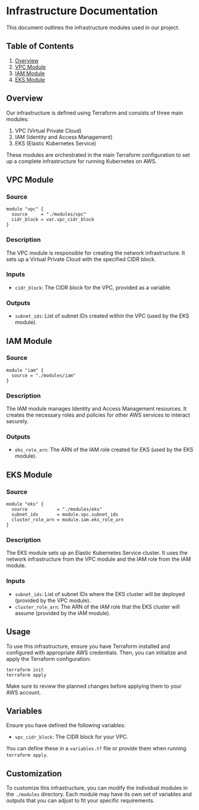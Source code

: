 # Infrastructure Documentation

This document outlines the infrastructure modules used in our project.

## Table of Contents

1. [Overview](#overview)
2. [VPC Module](#vpc-module)
3. [IAM Module](#iam-module)
4. [EKS Module](#eks-module)

## Overview

Our infrastructure is defined using Terraform and consists of three main modules:

1. VPC (Virtual Private Cloud)
2. IAM (Identity and Access Management)
3. EKS (Elastic Kubernetes Service)

These modules are orchestrated in the main Terraform configuration to set up a complete infrastructure for running Kubernetes on AWS.

## VPC Module

### Source

```hcl
module "vpc" {
  source     = "./modules/vpc"
  cidr_block = var.vpc_cidr_block
}
```

### Description

The VPC module is responsible for creating the network infrastructure. It sets up a Virtual Private Cloud with the specified CIDR block.

### Inputs

- `cidr_block`: The CIDR block for the VPC, provided as a variable.

### Outputs

- `subnet_ids`: List of subnet IDs created within the VPC (used by the EKS module).

## IAM Module

### Source

```plaintext
module "iam" {
  source = "./modules/iam"
}
```

### Description

The IAM module manages Identity and Access Management resources. It creates the necessary roles and policies for other AWS services to interact securely.

### Outputs

- `eks_role_arn`: The ARN of the IAM role created for EKS (used by the EKS module).

## EKS Module

### Source

```plaintext
module "eks" {
  source           = "./modules/eks"
  subnet_ids       = module.vpc.subnet_ids
  cluster_role_arn = module.iam.eks_role_arn
}
```

### Description

The EKS module sets up an Elastic Kubernetes Service cluster. It uses the network infrastructure from the VPC module and the IAM role from the IAM module.

### Inputs

- `subnet_ids`: List of subnet IDs where the EKS cluster will be deployed (provided by the VPC module).
- `cluster_role_arn`: The ARN of the IAM role that the EKS cluster will assume (provided by the IAM module).

## Usage

To use this infrastructure, ensure you have Terraform installed and configured with appropriate AWS credentials. Then, you can initialize and apply the Terraform configuration:

```shellscript
terraform init
terraform apply
```

Make sure to review the planned changes before applying them to your AWS account.

## Variables

Ensure you have defined the following variables:

- `vpc_cidr_block`: The CIDR block for your VPC.

You can define these in a `variables.tf` file or provide them when running `terraform apply`.

## Customization

To customize this infrastructure, you can modify the individual modules in the `./modules` directory. Each module may have its own set of variables and outputs that you can adjust to fit your specific requirements.
